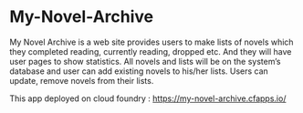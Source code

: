 # My-Novel-Archive
My Novel Archive is a web site provides users to make lists of novels which they completed reading, currently reading, dropped etc. And they will have user pages to show statistics. All novels and lists will be on the system’s database and user can add existing novels to his/her lists. Users can update, remove novels from their lists.

This app deployed on cloud foundry : https://my-novel-archive.cfapps.io/
